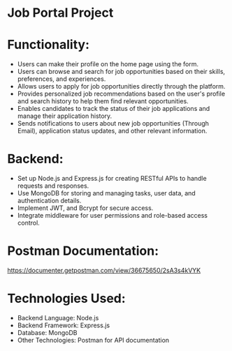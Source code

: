<h1>Job Portal Project</h1>

<h1>Functionality:</h1>

* Users can make their profile on the home page using the form.<br>
* Users can browse and search for job opportunities based on their skills, preferences, and experiences.<br>
* Allows users to apply for job opportunities directly through the platform.<br>
* Provides personalized job recommendations based on the user's profile and search history to help them find relevant opportunities.<br>
* Enables candidates to track the status of their job applications and manage their application history.<br>
* Sends notifications to users about new job opportunities (Through Email), application status updates, and other relevant information.<br>

<h1>Backend:</h1>

* Set up Node.js and Express.js for creating RESTful APIs to handle requests and responses.
* Use MongoDB for storing and managing tasks, user data, and authentication details.
* Implement JWT, and Bcrypt for secure access.
* Integrate middleware for user permissions and role-based access control.

<h1>Postman Documentation:</h1>

https://documenter.getpostman.com/view/36675650/2sA3s4kVYK


<h1>Technologies Used:</h1>

* Backend Language: Node.js
* Backend Framework: Express.js
* Database: MongoDB
* Other Technologies: Postman for API documentation
